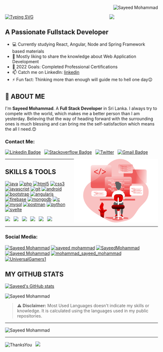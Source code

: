 <p align="right"> 
    <img src="https://komarev.com/ghpvc/?username=SayeedMohammadd&label=Profile%20views&color=0e75b6&style=flat" alt="Sayeed Mohammad" /> 
</p>

<img align='right' src="https://media.giphy.com/media/3o7qE1YN7aBOFPRw8E/giphy.gif" width="160">

[![Typing SVG](https://readme-typing-svg.herokuapp.com?center=true&vCenter=true&lines=Hi+there...+👋;I'm+Sayeed+Mohammad;I'm+Full+Stack+Developer)](https://git.io/typing-svg)

## A Passionate Fullstack Developer 

- 💻 Currently studying React, Angular, Node and Spring Framework based materials
- 💬 Mostly liking to share the knowledge about Web Application Development
- 🥅 2022 Goals: Completed Professional Certifications
- 📫 Catch me on LinkedIn: [linkedin](https://www.linkedin.com/in/sayeedmohammad001/)
- ⚡ Fun fact: Thinking more than enough will guide me to hell one day😉

## 👦 ABOUT ME

I'm **Sayeed Mohammad**. A **Full Stack Developer** in Sri Lanka. I always try to compete with the world, which makes me a better person than I am yesterday.
Believing that the way of heading forward with the surrounding ones is much blessing and can bring me the self-satisfaction which means the all I need.😊

### Contact Me:

[![Linkedin Badge](https://img.shields.io/badge/-Sayeed_Mohammad-blue?style=flat-square&logo=Linkedin&logoColor=white&link=https://www.linkedin.com/in/sayeedmohammad001/)](https://www.linkedin.com/in/sayeedmohammad001/)
&nbsp;
[![Stackoverflow Badge](https://img.shields.io/badge/-Stackoverflow-4CA143?style=flat-square&logo=Stackoverflow&logoColor=white&link=https://stackoverflow.com/users/20080596/sayeed-mohammad)](https://stackoverflow.com/users/20080596/sayeed-mohammad)
&nbsp;
[![Twitter](https://img.shields.io/badge/-Twitter-blue?style=flat-square&logo=Twitter&logoColor=white)](https://twitter.com/SayeedM99821419)
&nbsp;
[![Gmail Badge](https://img.shields.io/badge/-sayeedmohammad.com@gmail.com-c14438?style=flat-square&logo=Gmail&logoColor=white&link=mailto:sayeedmohammad.com@gmail.com)](mailto:sayeedmohammad.com@gmail.com)

<a>
    <img src="https://github.com/SayeedMohammadd/SayeedMohammadd/blob/main/img/Coding%20_Monochromatic.svg" alt="Illustration" width="55%" align="right" style="max-width:100% ;">
</a>

<hr></hr>

## SKILLS & TOOLS
<p align="left">
    <a href="https://www.java.com" target="_blank"> <img src="https://img.shields.io/badge/-Java-d10221?style=flat-square&logo=java" alt="java" width="auto" height="25" /></a>
    <a href="https://www.php.net" target="_blank"> <img src="https://img.shields.io/badge/PHP-black?style=flat-square&logo=php" alt="php" width="auto" height="25" /></a>
    <a href="https://www.w3.org/html/" target="_blank"> <img src="https://img.shields.io/badge/-HTML5-E34F26?style=flat-square&logo=html5&logoColor=white" alt="html5" width="auto" height="25" /></a>
    <a href="https://www.w3schools.com/css/" target="_blank"> <img src="https://img.shields.io/badge/-CSS3-1572B6?style=flat-square&logo=css3" alt="css3" width="auto" height="25" /></a>
    <a href="https://developer.mozilla.org/en-US/docs/Web/JavaScript" target="_blank"><img src="https://img.shields.io/badge/-JavaScript-black?style=flat-square&logo=javascript" alt="javascript" width="auto" height="25" /></a>
    <a href="https://git-scm.com/" target="_blank"> <img src="https://img.shields.io/badge/-Git-black?style=flat-square&logo=git" alt="git" width="auto" height="25" /></a>
    <a href="https://developer.android.com" target="_blank"> <img src="https://img.shields.io/badge/-android-6d7f91?style=square&logo=android" alt="android" width="auto" height="25" /></a>
    <a href="https://getbootstrap.com" target="_blank"> <img src="https://img.shields.io/badge/-Bootstrap-563D7C?style=flat-square&logo=bootstrap" alt="bootstrap" width="auto" height="25" /></a>
    <a href="https://angular.io" target="_blank"> <img src="https://img.shields.io/badge/-Angular-DD0031?style=flat-square&logo=angular" alt="angularjs" width="auto" height="25" /></a>
    <a href="https://firebase.google.com/" target="_blank"> <img src="https://img.shields.io/badge/Firebase-007ACC?style=flat-square&logo=firebase" alt="firebase" width="auto" height="25" /></a>
    <a href="https://www.mongodb.com/" target="_blank"> <img src="https://img.shields.io/badge/-MongoDB-black?style=flat-square&logo=mongodb" alt="mongodb" width="auto" height="25" /></a>
   <a href="https://www.cprogramming.com/" target="_blank"> <img src="https://img.shields.io/badge/-C-blue?style=flat-square&logo=C" alt="c" width="auto" height="25" /></a>
    <a href="https://www.mysql.com/" target="_blank"> <img src="https://img.shields.io/badge/-MySql-180238?style=flat-square&logo=Mysql" alt="mysql" width="auto" height="25" /></a>
    <a href="https://postman.com" target="_blank"> <img src="https://img.shields.io/badge/-postman-4a463f?style=flat-square&logo=postman" alt="postman" width="auto" height="25" /></a>
    <a href="https://www.python.org" target="_blank"> <img src="https://img.shields.io/badge/-python-563D7C?style=flat-square&logo=python" alt="python" width="auto" height="25" /></a>
    <a href="https://svelte.dev" target="_blank"> <img src="https://img.shields.io/badge/-svelte-7a3000?style=flat-square&logo=svelte" alt="svelte" width="auto" height="25" /> </a>

<code><img width="4%" src="https://www.vectorlogo.zone/logos/visualstudio_code/visualstudio_code-icon.svg"></code>
&nbsp;
<code><img width="4%" src="https://www.vectorlogo.zone/logos/hibernate/hibernate-icon.svg"></code>
&nbsp;
<code><img width="4%" src="https://upload.wikimedia.org/wikipedia/commons/b/b5/DBeaver_logo.svg"></code>
&nbsp;
<code><img width="4%" src="https://www.vectorlogo.zone/logos/oracle/oracle-icon.svg"></code>
&nbsp;
<code><img width="4%" src="https://www.vectorlogo.zone/logos/reactjs/reactjs-icon.svg"></code>
&nbsp;
<code><img width="4%" src="https://www.vectorlogo.zone/logos/git-scm/git-scm-icon.svg"></code>

</p>

<hr></hr>
<h3 align="left">Social Media:</h3>
<p align="left">
    <a href="https://twitter.com/SayeedM99821419" target="blank"><img align="center" src="https://cdn.jsdelivr.net/npm/simple-icons@3.0.1/icons/twitter.svg" alt="Sayeed Mohammad" height="30" width="40" /></a>
    <a href="https://linkedin.com/in/sayeed-mohammad-a6770b208" target="blank"><img align="center" src="https://cdn.jsdelivr.net/npm/simple-icons@3.0.1/icons/linkedin.svg" alt="sayeed mohammad" height="30" width="40" /></a>
    <a href="https://stackoverflow.com/users/20080596/sayeed-mohammad" target="blank"><img align="center" src="https://cdn.jsdelivr.net/npm/simple-icons@3.0.1/icons/stackoverflow.svg" alt="SayeedMohammad" height="30" width="40" /></a>
    <a href="https://fb.com/sayeed.bro.7" target="blank"><img align="center" src="https://cdn.jsdelivr.net/npm/simple-icons@3.0.1/icons/facebook.svg" alt="Sayeed Mohammad" height="30" width="40" /></a>
    <a href="https://instagram.com/mohammad_sayeed_mohammad" target="blank"><img align="center" src="https://cdn.jsdelivr.net/npm/simple-icons@3.0.1/icons/instagram.svg" alt="mohammad_sayeed_mohammad" height="30" width="40" /></a>
    <a href="https://www.youtube.com/c/UniversalGamers1" target="blank"><img align="center" src="https://cdn.jsdelivr.net/npm/simple-icons@3.0.1/icons/youtube.svg" alt="UniversalGamers1" height="30" width="40" /></a>
</p>

## MY GITHUB STATS

[![Sayeed's GitHub stats](https://github-readme-stats.vercel.app/api?username=SayeedMohammadd&show_icons=true&theme=blueberry&PAT_1)](https://github.com/anuraghazra/github-readme-stats)

<p><img align="center" src="https://github-readme-stats.vercel.app/api/top-langs?username=SayeedMohammadd&theme=blueberry&PAT_1&show_icons=true&locale=en&layout=compact" alt="Sayeed Mohammad" /></p>

<blockquote>
    <p><g-emoji class="g-emoji" alias="warning" fallback-src="https://github.githubassets.com/images/icons/emoji/unicode/26a0.png">⚠️</g-emoji> <strong>Disclaimer:</strong> Most Used Languages doesn't indicate my skills or knowledge. It is calculated using the languages used in my public repositories.</p>
</blockquote>

<hr> </hr>

<p><img align="center" src="https://github-readme-streak-stats.herokuapp.com/?user=SayeedMohammadd&theme=blueberry&PAT_1" alt="Sayeed Mohammad" /></p>

<hr></hr>

![ThanksYou](https://img.shields.io/badge/Thank_You_For_Spending_a_Moment_Here,_Happy_Coding,_All_The_Very_Best-dodgerred.svg?style=for-the-badge)
&nbsp;
<img src="https://media.giphy.com/media/hvRJCLFzcasrR4ia7z/giphy.gif" width="25px">
